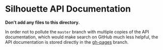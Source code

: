 Silhouette API Documentation
============================

**Don't add any files to this directory.**

In order not to pollute the `master` branch with multiple copies of the API documentation, which would make search on GitHub much less helpful, the API documentation is stored directly in the [gh-pages](https://github.com/mohiva/play-silhouette/tree/gh-pages/api) branch.
